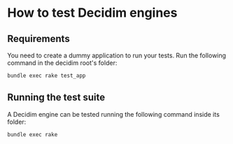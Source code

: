 # How to test Decidim engines

## Requirements

You need to create a dummy application to run your tests. Run the following command in the decidim root's folder:

```bash
bundle exec rake test_app
```

## Running the test suite

A Decidim engine can be tested running the following command inside its folder:

```bash
bundle exec rake
```
